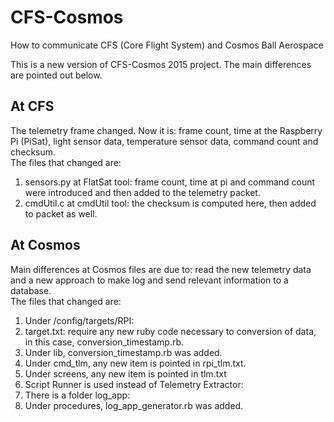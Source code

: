# CFS-Cosmos
How to communicate CFS (Core Flight System) and Cosmos Ball Aerospace

This is a new version of CFS-Cosmos 2015 project. The main differences are pointed out below.

## At CFS
The telemetry frame changed. Now it is: frame count, time at the Raspberry Pi (PiSat), light sensor data, temperature sensor data, command count and checksum. <br />
The files that changed are:<br />
1. sensors.py at FlatSat tool: frame count, time at pi and command count were introduced and then added to the telemetry packet.<br />
2. cmdUtil.c at cmdUtil tool: the checksum is computed here, then added to packet as well.<br />

## At Cosmos
Main differences at Cosmos files are due to: read the new telemetry data and a new approach to make log and send relevant information to a database.<br />
The files that changed are:<br />
1. Under <cosmos folder>/config/targets/RPI:
  1. target.txt: require any new ruby code necessary to conversion of data, in this case, conversion_timestamp.rb.
  2. Under lib, conversion_timestamp.rb was added.
  3. Under cmd_tlm, any new item is pointed in rpi_tlm.txt. 
  4. Under screens, any new item is pointed in tlm.txt 
2. Script Runner is used instead of Telemetry Extractor:
  1. There is a folder log_app:
  2. Under procedures, log_app_generator.rb was added.
